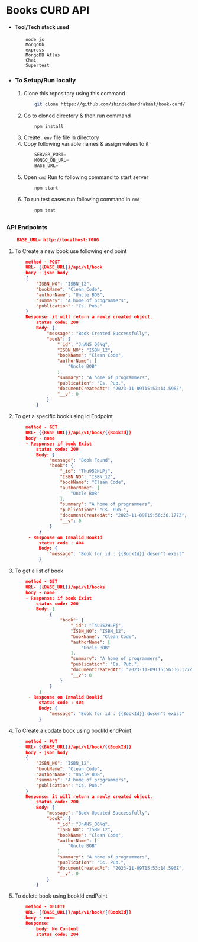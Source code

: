 # Books CURD API

- #### Tool/Tech stack used

  ```
      node js
      MongoDb
      express
      MongoDB Atlas
      Chai
      Supertest
  ```

- ### To Setup/Run locally
  1. Clone this repository using this command
     ```bash
         git clone https://github.com/shindechandrakant/book-curd/
     ```
  2. Go to cloned directory & then run command
     ```bash
         npm install
     ```
  3. Create `.env` file file in directory
  4. Copy following variable names & assign values to it
     ```js
         SERVER_PORT=
         MONGO_DB_URL=
         BASE_URL=
     ```
  5. Open `cmd` Run to following command to start server
     ```bash
         npm start
     ```
  6. To run test cases run following command in `cmd`
     ```
         npm test
     ```

##

### API Endpoints

```json
    BASE_URL= http://localhost:7000
```

1. To Create a new book use following end point

   ```json
       method - POST
       URL- {{BASE_URL}}/api/v1/book
       body - json body
       {
           "ISBN_NO": "ISBN_12",
           "bookName": "Clean Code",
           "authorName": "Uncle BOB",
           "summary": "A home of programmers",
           "publication": "Cs. Pub."
       }
       Response: it will return a newly created object.
           status code: 200
           Body: {
               "message": "Book Created Successfully",
               "book": {
                   "_id": "JnAN5_Q6Nq",
                   "ISBN_NO": "ISBN_12",
                   "bookName": "Clean Code",
                   "authorName": [
                       "Uncle BOB"
                   ],
                   "summary": "A home of programmers",
                   "publication": "Cs. Pub.",
                   "documentCreatedAt": "2023-11-09T15:53:14.596Z",
                   "__v": 0
               }
           }
   ```

2. To get a specific book using id Endpoint

   ```json
       method - GET
       URL- {{BASE_URL}}/api/v1/book/{{BookId}}
       body - none
       - Response: if book Exist
           status code: 200
           Body: {
                "message": "Book Found",
                "book": {
                    "_id": "Thu952HLPj",
                    "ISBN_NO": "ISBN_12",
                    "bookName": "Clean Code",
                    "authorName": [
                        "Uncle BOB"
                    ],
                    "summary": "A home of programmers",
                    "publication": "Cs. Pub.",
                    "documentCreatedAt": "2023-11-09T15:56:36.177Z",
                    "__v": 0
                }
            }
        - Response on Invalid BookId
            status code : 404
            Body: {
                "message": "Book for id : {{BookId}} dosen't exist"
            }
   ```

3. To get a list of book

   ```json
       method - GET
       URL- {{BASE_URL}}/api/v1/books
       body - none
       - Response: if book Exist
           status code: 200
           Body: [
                {
                    "book": {
                        "_id": "Thu952HLPj",
                        "ISBN_NO": "ISBN_12",
                        "bookName": "Clean Code",
                        "authorName": [
                            "Uncle BOB"
                        ],
                        "summary": "A home of programmers",
                        "publication": "Cs. Pub.",
                        "documentCreatedAt": "2023-11-09T15:56:36.177Z",
                        "__v": 0
                    }
                }
            ]
        - Response on Invalid BookId
            status code : 404
            Body: {
                "message": "Book for id : {{BookId}} dosen't exist"
            }
   ```

4. To Create a update book using bookId endPoint

   ```json
       method - PUT
       URL- {{BASE_URL}}/api/v1/book/{{BookId}}
       body - json body
       {
           "ISBN_NO": "ISBN_12",
           "bookName": "Clean Code",
           "authorName": "Uncle BOB",
           "summary": "A home of programmers",
           "publication": "Cs. Pub."
       }
       Response: it will return a newly created object.
           status code: 200
           Body: {
               "message": "Book Updated Successfully",
               "book": {
                   "_id": "JnAN5_Q6Nq",
                   "ISBN_NO": "ISBN_12",
                   "bookName": "Clean Code",
                   "authorName": [
                       "Uncle BOB"
                   ],
                   "summary": "A home of programmers",
                   "publication": "Cs. Pub.",
                   "documentCreatedAt": "2023-11-09T15:53:14.596Z",
                   "__v": 0
               }
           }
   ```

5. To delete book using bookId endPoint

   ```json
       method - DELETE
       URL- {{BASE_URL}}/api/v1/book/{{BookId}}
       body - none
       Response:
           body: No Content
           status code: 204
   ```
